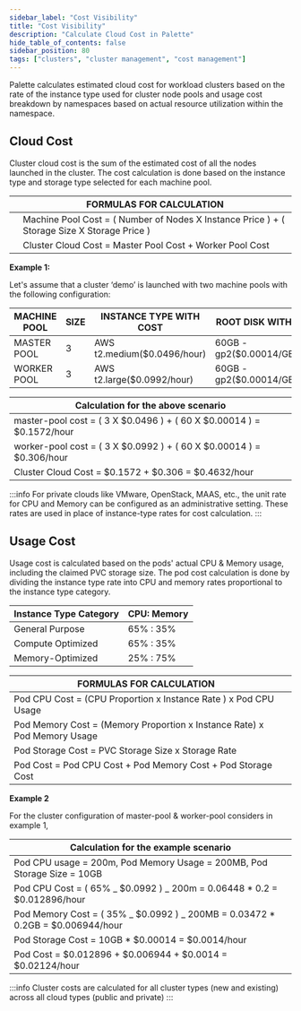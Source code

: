 ```yaml
---
sidebar_label: "Cost Visibility"
title: "Cost Visibility"
description: "Calculate Cloud Cost in Palette"
hide_table_of_contents: false
sidebar_position: 80
tags: ["clusters", "cluster management", "cost management"]
---
```


Palette calculates estimated cloud cost for workload clusters based on the rate of the instance type used for cluster node pools and usage cost breakdown by namespaces based on actual resource utilization within the namespace.

## Cloud Cost

Cluster cloud cost is the sum of the estimated cost of all the nodes launched in the cluster. The cost calculation is done based on the instance type and storage type selected for each machine pool.

|     | **FORMULAS FOR CALCULATION**                                                                |
| --- | ------------------------------------------------------------------------------------------- |
|     | Machine Pool Cost = ( Number of Nodes X Instance Price ) + ( Storage Size X Storage Price ) |
|     | Cluster Cloud Cost = Master Pool Cost + Worker Pool Cost                                    |

**Example 1:**

Let's assume that a cluster ‘demo’ is launched with two machine pools with the following configuration:

| MACHINE POOL | SIZE | INSTANCE TYPE WITH COST     | ROOT DISK WITH COST          |
| ------------ | ---- | --------------------------- | ---------------------------- |
| MASTER POOL  | 3    | AWS t2.medium($0.0496/hour) | 60GB - gp2($0.00014/GB/hour) |
| WORKER POOL  | 3    | AWS t2.large($0.0992/hour)  | 60GB - gp2($0.00014/GB/hour) |

| Calculation for the above scenario                                    |
| --------------------------------------------------------------------- |
| master-pool cost = ( 3 X $0.0496 ) + ( 60 X $0.00014 ) = $0.1572/hour |
| worker-pool cost = ( 3 X $0.0992 ) + ( 60 X $0.00014 ) = $0.306/hour  |
| Cluster Cloud Cost = $0.1572 + $0.306 = $0.4632/hour                  |

:::info
For private clouds like VMware, OpenStack, MAAS, etc., the unit rate for CPU and Memory can be configured as an administrative setting. These rates are used in place of instance-type rates for cost calculation.
:::

## Usage Cost

Usage cost is calculated based on the pods' actual CPU & Memory usage, including the claimed PVC storage size. The pod cost calculation is done by dividing the instance type rate into CPU and memory rates proportional to the instance type category.

| Instance Type Category | CPU: Memory |
| ---------------------- | ----------- |
| General Purpose        | 65% : 35%   |
| Compute Optimized      | 65% : 35%   |
| Memory-Optimized       | 25% : 75%   |

| **FORMULAS FOR CALCULATION**                                             |     |
| ------------------------------------------------------------------------ | --- |
| Pod CPU Cost = (CPU Proportion x Instance Rate ) x Pod CPU Usage         |
| Pod Memory Cost = (Memory Proportion x Instance Rate) x Pod Memory Usage |
| Pod Storage Cost = PVC Storage Size x Storage Rate                       |
| Pod Cost = Pod CPU Cost + Pod Memory Cost + Pod Storage Cost             |

**Example 2**

For the cluster configuration of master-pool & worker-pool considers in example 1,

| Calculation for the example scenario                                            |
| ------------------------------------------------------------------------------- |
| Pod CPU usage = 200m, Pod Memory Usage = 200MB, Pod Storage Size = 10GB         |
| Pod CPU Cost = ( 65% _ $0.0992 ) _ 200m = 0.06448 \* 0.2 = $0.012896/hour       |
| Pod Memory Cost = ( 35% _ $0.0992 ) _ 200MB = 0.03472 \* 0.2GB = $0.006944/hour |
| Pod Storage Cost = 10GB \* $0.00014 = $0.0014/hour                              |
| Pod Cost = $0.012896 + $0.006944 + $0.0014 = $0.02124/hour                      |

:::info
Cluster costs are calculated for all cluster types (new and existing) across all cloud types (public and private)
:::
